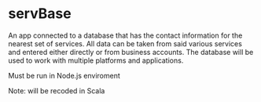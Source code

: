 # servBase
An app connected to a database that has the contact information for the nearest set of services. All data can be taken from said various services and entered either directly or from business accounts. The database will be used to work with multiple platforms and applications.

Must be run in Node.js enviroment

Note: will be recoded in Scala
